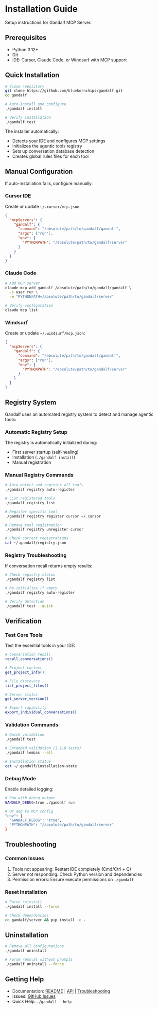 # Installation Guide

Setup instructions for Gandalf MCP Server.

## Prerequisites

- Python 3.12+
- Git
- IDE: Cursor, Claude Code, or Windsurf with MCP support

## Quick Installation

```bash
# Clone repository
git clone https://github.com/bluekornchips/gandalf.git
cd gandalf

# Auto-install and configure
./gandalf install

# Verify installation
./gandalf test
```

The installer automatically:
- Detects your IDE and configures MCP settings
- Initializes the agentic tools registry
- Sets up conversation database detection
- Creates global rules files for each tool

## Manual Configuration

If auto-installation fails, configure manually:

### Cursor IDE

Create or update `~/.cursor/mcp.json`:

```json
{
  "mcpServers": {
    "gandalf": {
      "command": "/absolute/path/to/gandalf/gandalf",
      "args": ["run"],
      "env": {
        "PYTHONPATH": "/absolute/path/to/gandalf/server"
      }
    }
  }
}
```

### Claude Code

```bash
# Add MCP server
claude mcp add gandalf /absolute/path/to/gandalf/gandalf \
  -s user run \
  -e "PYTHONPATH=/absolute/path/to/gandalf/server"

# Verify configuration
claude mcp list
```

### Windsurf

Create or update `~/.windsurf/mcp.json`:

```json
{
  "mcpServers": {
    "gandalf": {
      "command": "/absolute/path/to/gandalf/gandalf",
      "args": ["run"],
      "env": {
        "PYTHONPATH": "/absolute/path/to/gandalf/server"
      }
    }
  }
}
```

## Registry System

Gandalf uses an automated registry system to detect and manage agentic tools:

### Automatic Registry Setup

The registry is automatically initialized during:
- First server startup (self-healing)
- Installation (`./gandalf install`)
- Manual registration

### Manual Registry Commands

```bash
# Auto-detect and register all tools
./gandalf registry auto-register

# List registered tools
./gandalf registry list

# Register specific tool
./gandalf registry register cursor ~/.cursor

# Remove tool registration
./gandalf registry unregister cursor

# Check current registrations
cat ~/.gandalf/registry.json
```

### Registry Troubleshooting

If conversation recall returns empty results:

```bash
# Check registry status
./gandalf registry list

# Re-initialize if empty
./gandalf registry auto-register

# Verify detection
./gandalf test --quick
```

## Verification

### Test Core Tools

Test the essential tools in your IDE:

```bash
# Conversation recall
recall_conversations()

# Project context
get_project_info()

# File discovery
list_project_files()

# Server status
get_server_version()

# Export capability
export_individual_conversations()
```

### Validation Commands

```bash
# Quick validation
./gandalf test

# Extended validation (1,118 tests)
./gandalf lembas --all

# Installation status
cat ~/.gandalf/installation-state
```

### Debug Mode

Enable detailed logging:

```bash
# Run with debug output
GANDALF_DEBUG=true ./gandalf run

# Or add to MCP config
"env": {
  "GANDALF_DEBUG": "true",
  "PYTHONPATH": "/absolute/path/to/gandalf/server"
}
```

## Troubleshooting

### Common Issues

1. Tools not appearing: Restart IDE completely (Cmd/Ctrl + Q)
2. Server not responding: Check Python version and dependencies
3. Permission errors: Ensure execute permissions on `./gandalf`

### Reset Installation

```bash
# Force reinstall
./gandalf install --force

# Check dependencies
cd gandalf/server && pip install -e .
```

## Uninstallation

```bash
# Remove all configurations
./gandalf uninstall

# Force removal without prompts
./gandalf uninstall --force
```

## Getting Help

- Documentation: [README](../README.md) | [API](API.md) | [Troubleshooting](TROUBLESHOOTING.md)
- Issues: [GitHub Issues](https://github.com/bluekornchips/gandalf/issues)
- Quick Help: `./gandalf --help`
